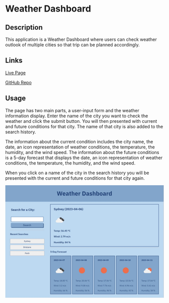 # Weather Dashboard

## Description

This application is a  Weather Dashboard where users can check weather outlook of multiple cities so that trip can be planned accordingly.

## Links

[Live Page](https://garethus.github.io/weather-dashboard/)

[GitHub Repo](https://github.com/Garethus/weather-dashboard)

## Usage

The page has two main parts, a user-input form and the weather information display. Enter the name of the city you want to check the weather and click the submit button. You will then presented with current and future conditions for that city. The name of that city is also added to the search history. 

The information about the current condition includes the city name, the date, an icon representation of weather conditions, the temperature, the humidity, and the wind speed. The information about the future conditions is a 5-day forecast that displays the date, an icon representation of weather conditions, the temperature, the humidity, and the wind speed.

When you click on a name of the city in the search history you will be presented with the current and future conditions for that city again.

![Weather Dashboard application screeshot](./assets/images/screenshot.JPG)
    

